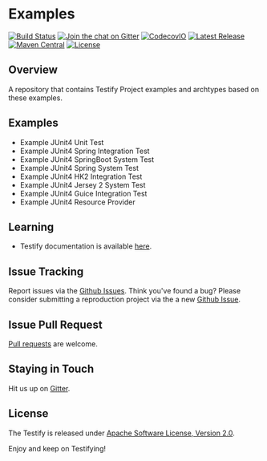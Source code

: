 # Examples
[![Build Status](https://travis-ci.org/testify-project/examples.svg?branch=develop)](https://travis-ci.org/testify-project/examples)
[![Join the chat on Gitter](https://badges.gitter.im/testify-project/Lobby.svg)](https://gitter.im/testify-project/Lobby?utm_source=badge&utm_medium=badge&utm_campaign=pr-badge&utm_content=badge)
[![CodecovIO](https://codecov.io/github/testify-project/examples/coverage.svg?branch=develop)](https://codecov.io/github/testify-project/examples?branch=develop)
[![Latest Release](https://img.shields.io/github/release/testify-project/examples.svg)](https://github.com/testify-project/examples/releases/latest)
[![Maven Central](https://maven-badges.herokuapp.com/maven-central/org.testifyproject/examples/badge.svg?style=flat)](http://repo1.maven.org/maven2/org/testifyproject/examples/)
[![License](https://img.shields.io/badge/license-Apache%20License%202-lightgrey.svg)](https://github.com/testify-project/examples/blob/develop/LICENSE)

## Overview
A repository that contains Testify Project examples and archtypes based on these examples.

## Examples
- Example JUnit4 Unit Test
- Example JUnit4 Spring Integration Test
- Example JUnit4 SpringBoot System Test
- Example JUnit4 Spring System Test
- Example JUnit4 HK2 Integration Test
- Example JUnit4 Jersey 2 System Test
- Example JUnit4 Guice Integration Test
- Example JUnit4 Resource Provider

## Learning
- Testify documentation is available [here][docs].

## Issue Tracking
Report issues via the [Github Issues][github-issues]. Think you've found a bug?
Please consider submitting a reproduction project via the a new [Github Issue][github-issues-new].

## Issue Pull Request
[Pull requests](http://help.github.com/send-pull-requests) are welcome.

## Staying in Touch
Hit us up on [Gitter][gitter].

## License
The Testify is released under [Apache Software License, Version 2.0](LICENSE).

Enjoy and keep on Testifying!


[docs]: http://fitburio.github.io/testify
[examples]: https://github.com/testify-project/examples/tree/develop/examples
[github-issues]: https://github.com/testify-project/examples/issues
[github-issues-new]: https://github.com/testify-project/examples/issues/new
[gitter]: https://gitter.im/testify-project/Lobby

